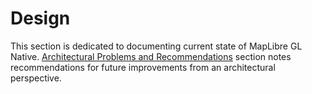 # Design

This section is dedicated to documenting current state of MapLibre GL Native. [Architectural Problems and Recommendations](./archictural-problems-and-recommendations.md) section notes recommendations for future improvements from an architectural perspective.
